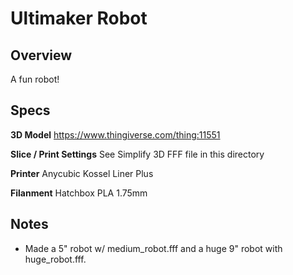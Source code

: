 # Ultimaker Robot

## Overview
A fun robot!

## Specs

**3D Model**
https://www.thingiverse.com/thing:11551

**Slice / Print Settings**
See Simplify 3D FFF file in this directory

**Printer**
Anycubic Kossel Liner Plus

**Filanment**
Hatchbox PLA 1.75mm

## Notes

* Made a 5" robot w/ medium_robot.fff and a huge 9" robot with huge_robot.fff.
    

